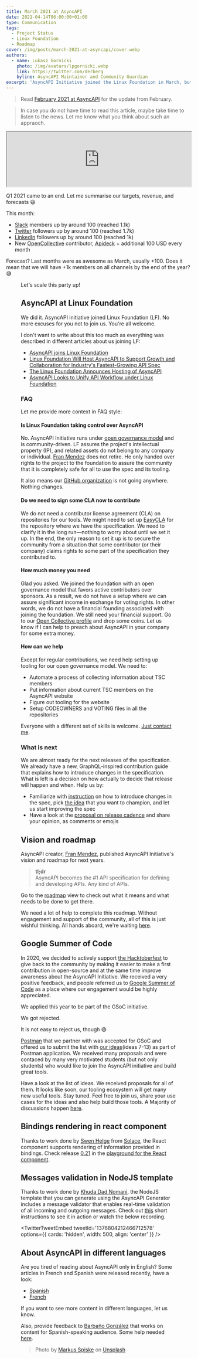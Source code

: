 ```yaml
---
title: March 2021 at AsyncAPI
date: 2021-04-14T06:00:00+01:00
type: Communication
tags:
  - Project Status
  - Linux Foundation
  - Roadmap
cover: /img/posts/march-2021-at-asyncapi/cover.webp
authors:
  - name: Lukasz Gornicki
    photo: /img/avatars/lpgornicki.webp
    link: https://twitter.com/derberq
    byline: AsyncAPI Maintainer and Community Guardian
excerpt: 'AsyncAPI Initiative joined the Linux Foundation in March, but except of this, many other interesting things happened: new roadmap, google summer of code'
---
```


> Read [February 2021 at AsyncAPI](/blog/february-2021-at-asyncapi) for the update from February.

> In case you do not have time to read this article, maybe take time to listen to the news. Let me know what you think about such an appraoch.

<iframe title="March 2021 at AsyncAPI Initiative" allowtransparency="true" scrolling="no" data-name="pb-iframe-player" src="https://www.podbean.com/player-v2/?i=ufy2n-1009123-pb&from=pb6admin&download=1&share=1&download=1&rtl=0&fonts=Arial&skin=1&btn-skin=7" width="100%" height="150"></iframe>

Q1 2021 came to an end. Let me summarise our targets, revenue, and forecasts :smiley:

This month:
- [Slack](https://www.asyncapi.com/slack-invite/) members up by around 100 (reached 1.1k)
- [Twitter](https://twitter.com/AsyncAPISpec) followers up by around 100 (reached 1.7k)
- [LinkedIn](https://www.linkedin.com/company/asyncapi) followers up by around 100 (reached 1k)
- New [OpenCollective](https://opencollective.com/asyncapi) contributor, [Apideck](https://www.apideck.com/) + additional 100 USD every month

Forecast? Last months were as awesome as March, usually +100. Does it mean that we will have +1k members on all channels by the end of the year? :sweat_smile:

<Figure
  src="/img/posts/march-2021-at-asyncapi/ga.webp"
  caption= "Figure 1: Comparison of Q1 2020 vs Q1 2021 visits to asyncapi.com"
/>

Let's scale this party up!

## AsyncAPI at Linux Foundation

We did it. AsyncAPI initiative joined Linux Foundation (LF). No more excuses for you not to join us. You're all welcome.

I don't want to write about this too much as everything was described in different articles about us joining LF:
- [AsyncAPI joins Linux Foundation](https://www.asyncapi.com/blog/asyncapi-joins-linux-foundation)
- [Linux Foundation Will Host AsyncAPI to Support Growth and Collaboration for Industry's Fastest-Growing API Spec](https://www.linuxfoundation.org/press/press-release/linux-foundation-will-host-asyncapi-to-support-growth-and-collaboration-for-industrys-fastest-growing-api-spec)
- [The Linux Foundation Announces Hosting of AsyncAPI](https://www.infoq.com/news/2021/03/linux-foundation-hosts-asyncapi/)
- [AsyncAPI Looks to Unify API Workflow under Linux Foundation](https://thenewstack.io/asyncapi-looks-to-unify-api-workflow-under-linux-foundation/)

### FAQ

Let me provide more context in FAQ style:

#### Is Linux Foundation taking control over AsyncAPI

No. AsyncAPI Initiative runs under [open governance model](https://github.com/asyncapi/community/blob/master/CHARTER.md) and is community-driven. LF assures the project's intellectual property (IP), and related assets do not belong to any company or individual. [Fran Mendez](https://twitter.com/fmvilas) does not retire. He only handed over rights to the project to the foundation to assure the community that it is completely safe for all to use the spec and its tooling.

It also means our [GitHub organization](https://github.com/asyncapi) is not going anywhere. Nothing changes.

#### Do we need to sign some CLA now to contribute

We do not need a contributor license agreement (CLA) on repositories for our tools. We might need to set up [EasyCLA](https://easycla.lfx.linuxfoundation.org/#/) for the repository where we have the specification. We need to clarify it in the long run—nothing to worry about until we set it up. In the end, the only reason to set it up is to secure the community from a situation that some contributor (or their company) claims rights to some part of the specification they contributed to.

#### How much money you need

Glad you asked. We joined the foundation with an open governance model that favors active contributors over sponsors. As a result, we do not have a setup where we can assure significant income in exchange for voting rights. In other words, we do not have a financial founding associated with joining the foundation. We still need your financial support. Go to our [Open Collective profile](https://opencollective.com/asyncapi) and drop some coins. Let us know if I can help to preach about AsyncAPI in your company for some extra money.

#### How can we help

Except for regular contributions, we need help setting up tooling for our open governance model. We need to:
- Automate a process of collecting information about TSC members
- Put information about current TSC members on the AsyncAPI website
- Figure out tooling for the website
- Setup CODEOWNERS and VOTING files in all the repositories

Everyone with a different set of skills is welcome. [Just contact me](https://www.asyncapi.com/slack-invite/).

### What is next

We are almost ready for the next releases of the specification. We already have a new, GraphQL-inspired contribution guide that explains how to introduce changes in the specification. What is left is a decision on how actually to decide that release will happen and when. Help us by:
- Familiarize with [instruction](https://github.com/asyncapi/spec/blob/master/CONTRIBUTING.md) on how to introduce changes in the spec, pick [the idea](https://github.com/asyncapi/spec/issues) that you want to champion, and let us start improving the spec
- Have a look at the [proposal on release cadence](https://github.com/asyncapi/spec/issues/513) and share your opinion, as comments or emojis

## Vision and roadmap

AsyncAPI creator, [Fran Mendez](https://twitter.com/fmvilas), published AsyncAPI Initiative's vision and roadmap for next years.

> **tl;dr** <br/> AsyncAPI becomes the #1 API specification for defining and developing APIs. Any kind of APIs.

Go to the [roadmap](/roadmap) view to check out what it means and what needs to be done to get there.

We need a lot of help to complete this roadmap. Without engagement and support of the community, all of this is just wishful thinking. All hands aboard, we're waiting [here](https://www.asyncapi.com/slack-invite/).

## Google Summer of Code

In 2020, we decided to actively support [the Hacktoberfest](https://www.asyncapi.com/blog/hacktoberfest-summary-2020) to give back to the community by making it easier to make a first contribution in open-source and at the same time improve awareness about the AsyncAPI Initiative. We received a very positive feedback, and people referred us to [Google Summer of Code](https://summerofcode.withgoogle.com/) as a place where our engagement would be highly appreciated.

We applied this year to be part of the GSoC initiative.

We got rejected.

It is not easy to reject us, though :smiley:

[Postman](https://www.postman.com/) that we partner with was accepted for GSoC and offered us to submit the list with [our ideas](https://docs.google.com/document/d/1F2RWY7wmexsv5KOPsH7T_XiITt8gDK1PPPoaCFf5Ua8/edit#)(ideas 7-13) as part of Postman application. We received many proposals and were contaced by many very motivated students (but not only students) who would like to join the AsyncAPI initiative and build great tools. 

Have a look at the list of ideas. We received proposals for all of them. It looks like soon, our tooling ecosystem will get many new useful tools. Stay tuned. Feel free to join us, share your use cases for the ideas and also help build those tools. A Majority of discussions happen [here](https://github.com/asyncapi/community/issues).

## Bindings rendering in react component

Thanks to work done by [Swen Helge](https://github.com/195858) from [Solace](https://solace.com/), the React component supports rendering of information provided in bindings. Check release [0.21](https://github.com/asyncapi/asyncapi-react/releases/tag/v0.21.0) in the [playground for the React component](https://asyncapi.github.io/asyncapi-react/).

## Messages validation in NodeJS template

Thanks to work done by [Khuda Dad Nomani](https://twitter.com/KhudaDadNomani), the NodeJS template that you can generate using the AsyncAPI Generator includes a message validator that enables real-time validation of all incoming and outgoing messages. Check out [this](https://github.com/asyncapi/nodejs-template#cli) short instructions to see it in action or watch the below recording.

<TwitterTweetEmbed
  tweetId='1376804212466712578'
  options={{
    cards: 'hidden',
    width: 500,
    align: 'center'
  }}
/>

## About AsyncAPI in different languages

Are you tired of reading about AsyncAPI only in English? Some articles in French and Spanish were released recently, have a look:
- [Spanish](https://lignux.com/asyncapi-se-fusiona-con-la-fundacion-linux/)
- [French](http://blog.ippon.fr/2021/04/09/asyncapi-comment-standardiser-les-api-asynchrones/)

If you want to see more content in different languages, let us know.  

Also, provide feedback to [Barbaño González](https://www.linkedin.com/in/barba%C3%B1o-gonz%C3%A1lez-moreno-02a724179/) that works on content for Spanish-speaking audience. Some help needed [here](https://docs.google.com/document/d/1Si6tGwmQ57Nd4jn-NnOgDHlli5fGVjz8/).

> Photo by <a href="https://unsplash.com/@markusspiske?utm_source=unsplash&utm_medium=referral&utm_content=creditCopyText">Markus Spiske</a> on <a href="https://unsplash.com/s/photos/grow?utm_source=unsplash&utm_medium=referral&utm_content=creditCopyText">Unsplash</a>
  

